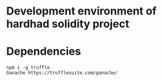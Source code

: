 # Development environment of hardhad solidity project

# Dependencies

```
npm i -g truffle
Ganache https://trufflesuite.com/ganache/
```
